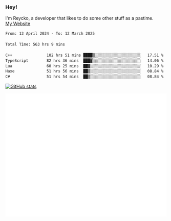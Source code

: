 ### Hey!
I'm Reycko, a developer that likes to do some other stuff as a pastime.  
[My Website](https://reycko.root.sx)

<!--START_SECTION:wakasection-->

```txt
From: 13 April 2024 - To: 12 March 2025

Total Time: 563 hrs 9 mins

C++               102 hrs 51 mins ████▒░░░░░░░░░░░░░░░░░░░░   17.51 %
TypeScript        82 hrs 36 mins  ███▓░░░░░░░░░░░░░░░░░░░░░   14.06 %
Lua               60 hrs 25 mins  ██▓░░░░░░░░░░░░░░░░░░░░░░   10.29 %
Haxe              51 hrs 56 mins  ██▒░░░░░░░░░░░░░░░░░░░░░░   08.84 %
C#                51 hrs 54 mins  ██▒░░░░░░░░░░░░░░░░░░░░░░   08.84 %
```

<!--END_SECTION:wakasection-->

[![GitHub stats](https://github-readme-stats.vercel.app/api?username=Reycko&show_icons=true&theme=dark&hide_title=true&count_private=true)](https://github.com/anuraghazra/github-readme-stats)

![Metrics](/github-metrics.svg)
